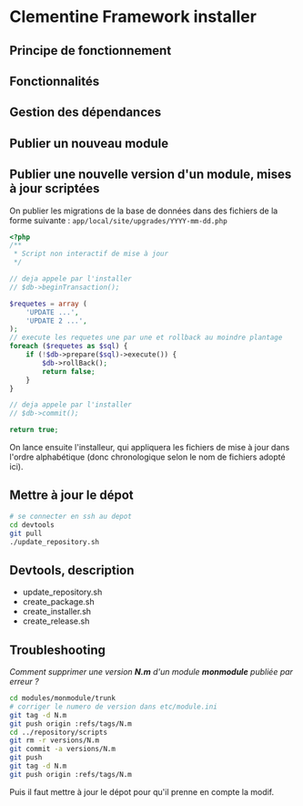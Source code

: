Clementine Framework installer
==============================

Principe de fonctionnement
---

Fonctionnalités
---

Gestion des dépendances
---

Publier un nouveau module
---

Publier une nouvelle version d'un module, mises à jour scriptées
---

On publier les migrations de la base de données dans des fichiers de la forme suivante :
`app/local/site/upgrades/YYYY-mm-dd.php`

```php
<?php
/**
 * Script non interactif de mise à jour
 */

// deja appele par l'installer
// $db->beginTransaction();

$requetes = array (
    'UPDATE ...',
    'UPDATE 2 ...',
);
// execute les requetes une par une et rollback au moindre plantage
foreach ($requetes as $sql) {
    if (!$db->prepare($sql)->execute()) {
        $db->rollBack();
        return false;
    }
}

// deja appele par l'installer
// $db->commit();

return true;
```

On lance ensuite l'installeur, qui appliquera les fichiers de mise à jour dans l'ordre alphabétique (donc chronologique selon le nom de fichiers adopté ici).

Mettre à jour le dépot
---
```bash
# se connecter en ssh au depot
cd devtools
git pull
./update_repository.sh
```

Devtools, description
---
* update_repository.sh
* create_package.sh
* create_installer.sh
* create_release.sh


Troubleshooting
---

*Comment supprimer une version __N.m__ d'un module __monmodule__ publiée par erreur ?*
```bash
cd modules/monmodule/trunk
# corriger le numero de version dans etc/module.ini
git tag -d N.m
git push origin :refs/tags/N.m
cd ../repository/scripts
git rm -r versions/N.m
git commit -a versions/N.m
git push
git tag -d N.m
git push origin :refs/tags/N.m
```
Puis il faut mettre à jour le dépot pour qu'il prenne en compte la modif.
